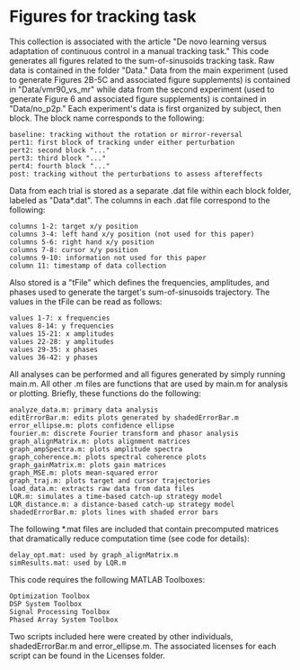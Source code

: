 # Figures for tracking task #

This collection is associated with the article "De novo learning
versus adaptation of continuous control in a manual tracking task."
This code generates all figures related to the sum-of-sinusoids
tracking task. Raw data is contained in the folder "Data." Data from
the main experiment (used to generate Figures 2B-5C and associated 
figure supplements) is contained in "Data/vmr90_vs_mr" while data from 
the second experiment (used to generate Figure 6 and associated figure 
supplements) is contained in "Data/no_p2p." Each experiment's data is 
first organized by subject, then block. The block name corresponds to 
the following:

    baseline: tracking without the rotation or mirror-reversal
    pert1: first block of tracking under either perturbation
    pert2: second block "..."
    pert3: third block "..."
    pert4: fourth block "..."
    post: tracking without the perturbations to assess aftereffects

Data from each trial is stored as a separate .dat file within each
block folder, labeled as "Data*.dat". The columns in each .dat file
correspond to the following:

    columns 1-2: target x/y position
    columns 3-4: left hand x/y position (not used for this paper)
    columns 5-6: right hand x/y position
    columns 7-8: cursor x/y position
    columns 9-10: information not used for this paper
    column 11: timestamp of data collection

Also stored is a "tFile" which defines the frequencies,
amplitudes, and phases used to generate the target's sum-of-sinusoids
trajectory. The values in the tFile can be read as follows:

    values 1-7: x frequencies
    values 8-14: y frequencies
    values 15-21: x amplitudes
    values 22-28: y amplitudes
    values 29-35: x phases
    values 36-42: y phases

All analyses can be performed and all figures generated by simply
running main.m. All other .m files are functions that are used by
main.m for analysis or plotting. Briefly, these functions do the
following:

    analyze_data.m: primary data analysis
    editErrorBar.m: edits plots generated by shadedErrorBar.m
    error_ellipse.m: plots confidence ellipse
    fourier.m: discrete Fourier transform and phasor analysis
    graph_alignMatrix.m: plots alignment matrices
    graph_ampSpectra.m: plots amplitude spectra
    graph_coherence.m: plots spectral coherence plots
    graph_gainMatrix.m: plots gain matrices
    graph_MSE.m: plots mean-squared error
    graph_traj.m: plots target and cursor trajectories
    load_data.m: extracts raw data from data files
    LQR.m: simulates a time-based catch-up strategy model
    LQR_distance.m: a distance-based catch-up strategy model
    shadedErrorBar.m: plots lines with shaded error bars

The following *.mat files are included that contain precomputed
matrices that dramatically reduce computation time (see code for
details):

    delay_opt.mat: used by graph_alignMatrix.m
    simResults.mat: used by LQR.m

This code requires the following MATLAB Toolboxes:

    Optimization Toolbox
    DSP System Toolbox
    Signal Processing Toolbox
    Phased Array System Toolbox

Two scripts included here were created by other individuals,
shadedErrorBar.m and error_ellipse.m. The associated licenses for each
script can be found in the Licenses folder.